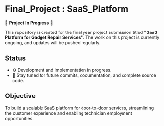 # Final_Project : SaaS_Platform

🚧 **Project In Progress** 🚧

This repository is created for the final year project submission titled **"SaaS Platform for Gadget Repair Services"**. The work on this project is currently ongoing, and updates will be pushed regularly.

## Status
- ⚙️ Development and implementation in progress.
- 📌 Stay tuned for future commits, documentation, and complete source code.

## Objective
To build a scalable SaaS platform for door-to-door services, streamlining the customer experience and enabling technician employment opportunities.
